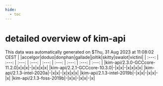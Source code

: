 ```yaml
---
hide:
  - toc
---
```


detailed overview of kim-api
============================


This data was automatically generated on $Thu, 31 Aug 2023 at 11:08:02 CEST
| |accelgor|doduo|donphan|gallade|joltik|skitty|swalot|victini|
| :---: | :---: | :---: | :---: | :---: | :---: | :---: | :---: | :---: |
|kim-api/2.3.0-GCCcore-11.2.0|x|x|x|-|x|x|x|x|
|kim-api/2.2.1-GCCcore-10.3.0|-|x|x|-|x|x|x|x|
|kim-api/2.1.3-intel-2020a|-|x|x|-|x|x|x|x|
|kim-api/2.1.3-intel-2019b|-|x|x|-|x|x|-|x|
|kim-api/2.1.3-foss-2019b|-|x|x|-|x|x|-|x|
